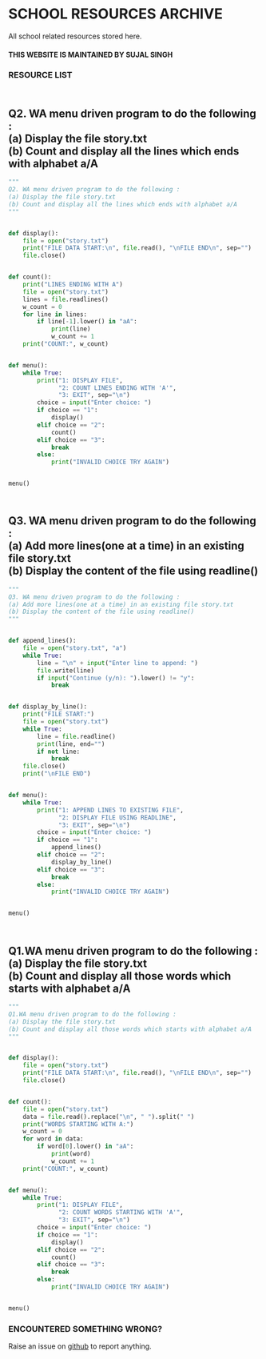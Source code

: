 # SCHOOL RESOURCES ARCHIVE

All school related resources stored here.
#### THIS WEBSITE IS MAINTAINED BY SUJAL SINGH

### RESOURCE LIST

## <br>Q2. WA menu driven program to do the following :<br>(a)	Display the file story.txt<br>(b)	Count and display all the lines which ends with alphabet a/A<br>
```python
"""
Q2. WA menu driven program to do the following :
(a)	Display the file story.txt
(b)	Count and display all the lines which ends with alphabet a/A
"""


def display():
    file = open("story.txt")
    print("FILE DATA START:\n", file.read(), "\nFILE END\n", sep="")
    file.close()


def count():
    print("LINES ENDING WITH A")
    file = open("story.txt")
    lines = file.readlines()
    w_count = 0
    for line in lines:
        if line[-1].lower() in "aA":
            print(line)
            w_count += 1
    print("COUNT:", w_count)


def menu():
    while True:
        print("1: DISPLAY FILE",
              "2: COUNT LINES ENDING WITH 'A'",
              "3: EXIT", sep="\n")
        choice = input("Enter choice: ")
        if choice == "1":
            display()
        elif choice == "2":
            count()
        elif choice == "3":
            break
        else:
            print("INVALID CHOICE TRY AGAIN")


menu()

```
## <br>Q3. WA menu driven program to do the following :<br>(a)	Add more lines(one at a time) in an existing file story.txt<br>(b)	Display the content of the file using readline()<br>
```python
"""
Q3. WA menu driven program to do the following :
(a)	Add more lines(one at a time) in an existing file story.txt
(b)	Display the content of the file using readline()
"""


def append_lines():
    file = open("story.txt", "a")
    while True:
        line = "\n" + input("Enter line to append: ")
        file.write(line)
        if input("Continue (y/n): ").lower() != "y":
            break


def display_by_line():
    print("FILE START:")
    file = open("story.txt")
    while True:
        line = file.readline()
        print(line, end="")
        if not line:
            break
    file.close()
    print("\nFILE END")


def menu():
    while True:
        print("1: APPEND LINES TO EXISTING FILE",
              "2: DISPLAY FILE USING READLINE",
              "3: EXIT", sep="\n")
        choice = input("Enter choice: ")
        if choice == "1":
            append_lines()
        elif choice == "2":
            display_by_line()
        elif choice == "3":
            break
        else:
            print("INVALID CHOICE TRY AGAIN")


menu()

```
## <br>Q1.WA menu driven program to do the following :<br>(a)	Display the file story.txt<br>(b)	Count and display all those words which starts with alphabet a/A<br>
```python
"""
Q1.WA menu driven program to do the following :
(a)	Display the file story.txt
(b)	Count and display all those words which starts with alphabet a/A
"""


def display():
    file = open("story.txt")
    print("FILE DATA START:\n", file.read(), "\nFILE END\n", sep="")
    file.close()


def count():
    file = open("story.txt")
    data = file.read().replace("\n", " ").split(" ")
    print("WORDS STARTING WITH A:")
    w_count = 0
    for word in data:
        if word[0].lower() in "aA":
            print(word)
            w_count += 1
    print("COUNT:", w_count)


def menu():
    while True:
        print("1: DISPLAY FILE",
              "2: COUNT WORDS STARTING WITH 'A'",
              "3: EXIT", sep="\n")
        choice = input("Enter choice: ")
        if choice == "1":
            display()
        elif choice == "2":
            count()
        elif choice == "3":
            break
        else:
            print("INVALID CHOICE TRY AGAIN")


menu()

```


### ENCOUNTERED SOMETHING WRONG?
Raise an issue on [github](https://github.com/sujaldev/school) to report anything.